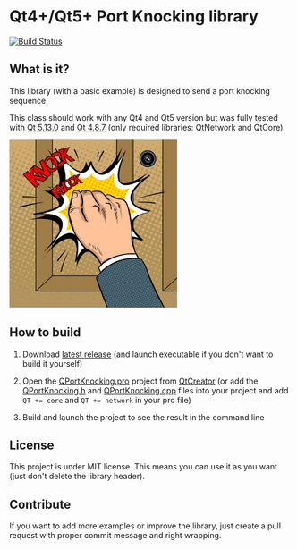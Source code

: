 # Qt4+/Qt5+ Port Knocking library

[![Build Status](https://travis-ci.org/QuentinCG/QPortKnocking.svg?branch=master)](https://travis-ci.org/QuentinCG/QPortKnocking)

## What is it?

This library (with a basic example) is designed to send a port knocking sequence.

This class should work with any Qt4 and Qt5 version but was fully tested with <a href="https://download.qt.io/archive/qt/5.13/5.13.0/">Qt 5.13.0</a> and <a href="https://download.qt.io/archive/qt/4.8/4.8.7/">Qt 4.8.7</a> (only required libraries: QtNetwork and QtCore)


<img src="portknocking.jpg" width="300">


## How to build

1) Download <a target="_blank" href="https://github.com/QuentinCG/QPortKnocking/releases/download/2.0.0/QPortKnocking_v2_0_0.zip">latest release</a> (and launch executable if you don't want to build it yourself)

2) Open the <a href="https://github.com/QuentinCG/QPortKnocking/blob/master/QPortKnocking.pro">QPortKnocking.pro</a> project from <a href="https://download.qt.io/archive/qt/">QtCreator</a> (or add the <a href="https://github.com/QuentinCG/QPortKnocking/blob/master/include/QPortKnocking.h">QPortKnocking.h</a> and <a href="https://github.com/QuentinCG/QPortKnocking/blob/master/src/QPortKnocking.cpp">QPortKnocking.cpp</a> files into your project and add `QT += core` and `QT += network` in your pro file)

3) Build and launch the project to see the result in the command line


## License

This project is under MIT license. This means you can use it as you want (just don't delete the library header).


## Contribute

If you want to add more examples or improve the library, just create a pull request with proper commit message and right wrapping.
